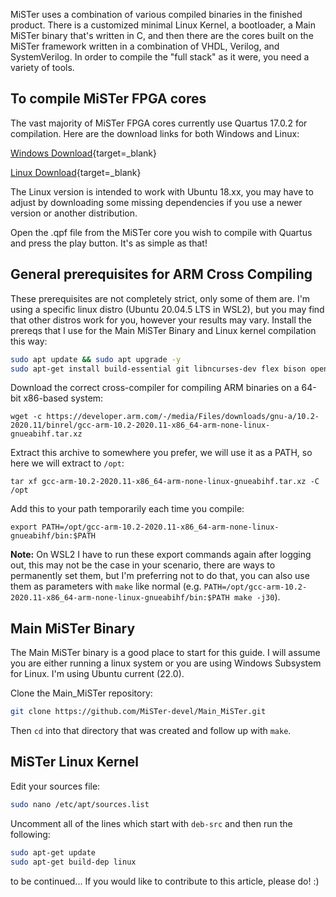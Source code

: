 MiSTer uses a combination of various compiled binaries in the finished product. There is a customized minimal Linux Kernel, a bootloader, a Main MiSTer binary that's written in C, and then there are the cores built on the MiSTer framework written in a combination of VHDL, Verilog, and SystemVerilog. In order to compile the "full stack" as it were, you need a variety of tools.

## To compile MiSTer FPGA cores

The vast majority of MiSTer FPGA cores currently use Quartus 17.0.2 for compilation. Here are the download links for both Windows and Linux:

[Windows Download](https://download.altera.com/akdlm/software/acdsinst/17.0std.2/602/ib_tar/Quartus-lite-17.0.2.602-windows.tar){target=_blank}

[Linux Download](https://download.altera.com/akdlm/software/acdsinst/17.0std.2/602/ib_tar/Quartus-lite-17.0.2.602-linux.tar){target=_blank}

The Linux version is intended to work with Ubuntu 18.xx, you may have to adjust by downloading some missing dependencies if you use a newer version or another distribution.

Open the .qpf file from the MiSTer core you wish to compile with Quartus and press the play button. It's as simple as that!

## General prerequisites for ARM Cross Compiling

These prerequisites are not completely strict, only some of them are. I'm using a specific linux distro (Ubuntu 20.04.5 LTS in WSL2), but you may find that other distros work for you, however your results may vary. Install the prereqs that I use for the Main MiSTer Binary and Linux kernel compilation this way:

```sh
sudo apt update && sudo apt upgrade -y
sudo apt-get install build-essential git libncurses-dev flex bison openssl libssl-dev dkms libelf-dev libudev-dev libpci-dev libiberty-dev autoconf liblz4-tool bc curl gcc git libssl-dev libncurses5-dev lzop make u-boot-tools libgmp3-dev libmpc-dev
```

Download the correct cross-compiler for compiling ARM binaries on a 64-bit x86-based system:

`wget -c https://developer.arm.com/-/media/Files/downloads/gnu-a/10.2-2020.11/binrel/gcc-arm-10.2-2020.11-x86_64-arm-none-linux-gnueabihf.tar.xz`

Extract this archive to somewhere you prefer, we will use it as a PATH, so here we will extract to `/opt`:

`tar xf gcc-arm-10.2-2020.11-x86_64-arm-none-linux-gnueabihf.tar.xz -C /opt`

Add this to your path temporarily each time you compile:

`export PATH=/opt/gcc-arm-10.2-2020.11-x86_64-arm-none-linux-gnueabihf/bin:$PATH`

**Note:** On WSL2 I have to run these export commands again after logging out, this may not be the case in your scenario, there are ways to permanently set them, but I'm preferring not to do that, you can also use them as parameters with `make` like normal (e.g. `PATH=/opt/gcc-arm-10.2-2020.11-x86_64-arm-none-linux-gnueabihf/bin:$PATH make -j30`).

## Main MiSTer Binary

The Main MiSTer binary is a good place to start for this guide. I will assume you are either running a linux system or you are using Windows Subsystem for Linux. I'm using Ubuntu current (22.0).

Clone the Main_MiSTer repository:

```sh
git clone https://github.com/MiSTer-devel/Main_MiSTer.git
```

Then `cd` into that directory that was created and follow up with `make`.

## MiSTer Linux Kernel

Edit your sources file:

```sh
sudo nano /etc/apt/sources.list
```

Uncomment all of the lines which start with `deb-src` and then run the following:

```sh
sudo apt-get update
sudo apt-get build-dep linux
```

to be continued... If you would like to contribute to this article, please do! :)

